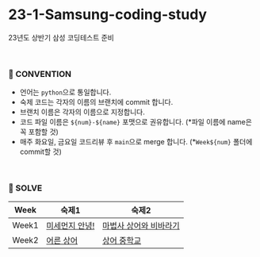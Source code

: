 # 23-1-Samsung-coding-study
23년도 상반기 삼성 코딩테스트 준비

<br/>

### 🍃 CONVENTION
- 언어는 `python`으로 통일합니다.
- 숙제 코드는 각자의 이름의 브랜치에 commit 합니다.
- 브랜치 이름은 각자의 이름으로 지정합니다.
- 코드 파일 이름은 `${num}-${name}` 포맷으로 권유합니다. (*파일 이름에 name은 꼭 포함할 것)
- 매주 화요일, 금요일 코드리뷰 후 `main`으로 merge 합니다. (*`Week${num}` 폴더에 commit할 것)

<br/>

### 📖 SOLVE
|Week|숙제1|숙제2|
|------|---|---|
|Week1|[미세먼지 안녕!](https://www.acmicpc.net/problem/17144)|[마법사 상어와 비바라기](https://www.acmicpc.net/problem/21610)|
|Week2|[어른 상어](https://www.acmicpc.net/problem/19237)|[상어 중학교](https://www.acmicpc.net/problem/21609)|
